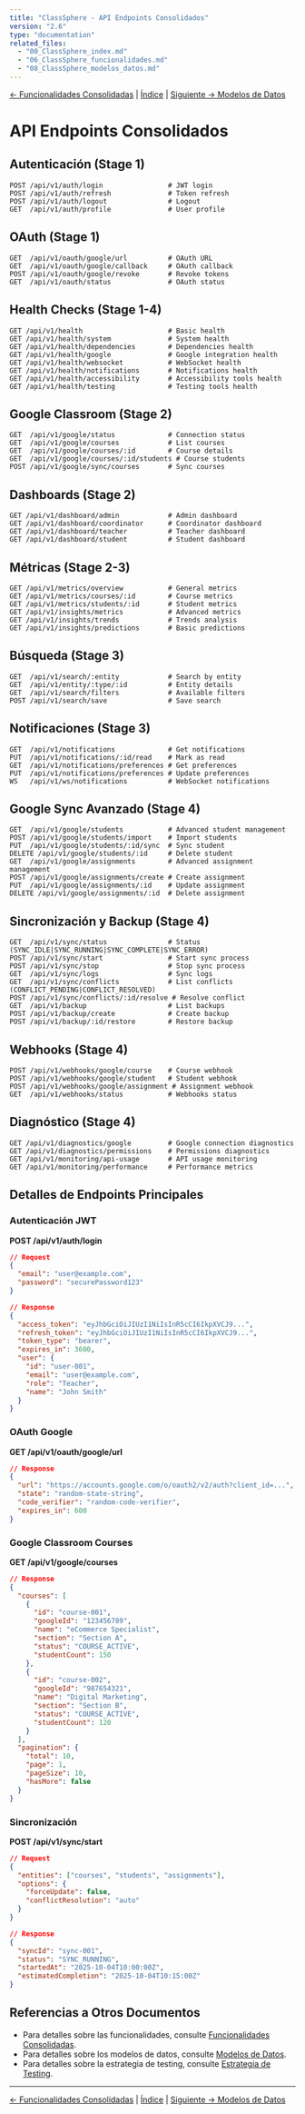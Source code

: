 ```yaml
---
title: "ClassSphere - API Endpoints Consolidados"
version: "2.6"
type: "documentation"
related_files:
  - "00_ClassSphere_index.md"
  - "06_ClassSphere_funcionalidades.md"
  - "08_ClassSphere_modelos_datos.md"
---
```


[← Funcionalidades Consolidadas](06_ClassSphere_funcionalidades.md) | [Índice](00_ClassSphere_index.md) | [Siguiente → Modelos de Datos](08_ClassSphere_modelos_datos.md)

# API Endpoints Consolidados

## Autenticación (Stage 1)
```
POST /api/v1/auth/login                # JWT login
POST /api/v1/auth/refresh              # Token refresh
POST /api/v1/auth/logout               # Logout
GET  /api/v1/auth/profile              # User profile
```

## OAuth (Stage 1)
```
GET  /api/v1/oauth/google/url          # OAuth URL
GET  /api/v1/oauth/google/callback     # OAuth callback
POST /api/v1/oauth/google/revoke       # Revoke tokens
GET  /api/v1/oauth/status              # OAuth status
```

## Health Checks (Stage 1-4)
```
GET /api/v1/health                     # Basic health
GET /api/v1/health/system              # System health
GET /api/v1/health/dependencies        # Dependencies health
GET /api/v1/health/google              # Google integration health
GET /api/v1/health/websocket           # WebSocket health
GET /api/v1/health/notifications       # Notifications health
GET /api/v1/health/accessibility       # Accessibility tools health
GET /api/v1/health/testing             # Testing tools health
```

## Google Classroom (Stage 2)
```
GET  /api/v1/google/status             # Connection status
GET  /api/v1/google/courses            # List courses
GET  /api/v1/google/courses/:id        # Course details
GET  /api/v1/google/courses/:id/students # Course students
POST /api/v1/google/sync/courses       # Sync courses
```

## Dashboards (Stage 2)
```
GET /api/v1/dashboard/admin            # Admin dashboard
GET /api/v1/dashboard/coordinator      # Coordinator dashboard
GET /api/v1/dashboard/teacher          # Teacher dashboard
GET /api/v1/dashboard/student          # Student dashboard
```

## Métricas (Stage 2-3)
```
GET /api/v1/metrics/overview           # General metrics
GET /api/v1/metrics/courses/:id        # Course metrics
GET /api/v1/metrics/students/:id       # Student metrics
GET /api/v1/insights/metrics           # Advanced metrics
GET /api/v1/insights/trends            # Trends analysis
GET /api/v1/insights/predictions       # Basic predictions
```

## Búsqueda (Stage 3)
```
GET  /api/v1/search/:entity            # Search by entity
GET  /api/v1/entity/:type/:id          # Entity details
GET  /api/v1/search/filters            # Available filters
POST /api/v1/search/save               # Save search
```

## Notificaciones (Stage 3)
```
GET  /api/v1/notifications             # Get notifications
PUT  /api/v1/notifications/:id/read    # Mark as read
GET  /api/v1/notifications/preferences # Get preferences
PUT  /api/v1/notifications/preferences # Update preferences
WS   /api/v1/ws/notifications          # WebSocket notifications
```

## Google Sync Avanzado (Stage 4)
```
GET  /api/v1/google/students           # Advanced student management
POST /api/v1/google/students/import    # Import students
PUT  /api/v1/google/students/:id/sync  # Sync student
DELETE /api/v1/google/students/:id     # Delete student
GET  /api/v1/google/assignments        # Advanced assignment management
POST /api/v1/google/assignments/create # Create assignment
PUT  /api/v1/google/assignments/:id    # Update assignment
DELETE /api/v1/google/assignments/:id  # Delete assignment
```

## Sincronización y Backup (Stage 4)
```
GET  /api/v1/sync/status               # Status (SYNC_IDLE|SYNC_RUNNING|SYNC_COMPLETE|SYNC_ERROR)
POST /api/v1/sync/start                # Start sync process
POST /api/v1/sync/stop                 # Stop sync process
GET  /api/v1/sync/logs                 # Sync logs
GET  /api/v1/sync/conflicts            # List conflicts (CONFLICT_PENDING|CONFLICT_RESOLVED)
POST /api/v1/sync/conflicts/:id/resolve # Resolve conflict
GET  /api/v1/backup                    # List backups
POST /api/v1/backup/create             # Create backup
POST /api/v1/backup/:id/restore        # Restore backup
```

## Webhooks (Stage 4)
```
POST /api/v1/webhooks/google/course    # Course webhook
POST /api/v1/webhooks/google/student   # Student webhook
POST /api/v1/webhooks/google/assignment # Assignment webhook
GET  /api/v1/webhooks/status           # Webhooks status
```

## Diagnóstico (Stage 4)
```
GET /api/v1/diagnostics/google         # Google connection diagnostics
GET /api/v1/diagnostics/permissions    # Permissions diagnostics
GET /api/v1/monitoring/api-usage       # API usage monitoring
GET /api/v1/monitoring/performance     # Performance metrics
```

## Detalles de Endpoints Principales

### Autenticación JWT

**POST /api/v1/auth/login**
```json
// Request
{
  "email": "user@example.com",
  "password": "securePassword123"
}

// Response
{
  "access_token": "eyJhbGciOiJIUzI1NiIsInR5cCI6IkpXVCJ9...",
  "refresh_token": "eyJhbGciOiJIUzI1NiIsInR5cCI6IkpXVCJ9...",
  "token_type": "bearer",
  "expires_in": 3600,
  "user": {
    "id": "user-001",
    "email": "user@example.com",
    "role": "Teacher",
    "name": "John Smith"
  }
}
```

### OAuth Google

**GET /api/v1/oauth/google/url**
```json
// Response
{
  "url": "https://accounts.google.com/o/oauth2/v2/auth?client_id=...",
  "state": "random-state-string",
  "code_verifier": "random-code-verifier",
  "expires_in": 600
}
```

### Google Classroom Courses

**GET /api/v1/google/courses**
```json
// Response
{
  "courses": [
    {
      "id": "course-001",
      "googleId": "123456789",
      "name": "eCommerce Specialist",
      "section": "Section A",
      "status": "COURSE_ACTIVE",
      "studentCount": 150
    },
    {
      "id": "course-002",
      "googleId": "987654321",
      "name": "Digital Marketing",
      "section": "Section B",
      "status": "COURSE_ACTIVE",
      "studentCount": 120
    }
  ],
  "pagination": {
    "total": 10,
    "page": 1,
    "pageSize": 10,
    "hasMore": false
  }
}
```

### Sincronización

**POST /api/v1/sync/start**
```json
// Request
{
  "entities": ["courses", "students", "assignments"],
  "options": {
    "forceUpdate": false,
    "conflictResolution": "auto"
  }
}

// Response
{
  "syncId": "sync-001",
  "status": "SYNC_RUNNING",
  "startedAt": "2025-10-04T10:00:00Z",
  "estimatedCompletion": "2025-10-04T10:15:00Z"
}
```

## Referencias a Otros Documentos

- Para detalles sobre las funcionalidades, consulte [Funcionalidades Consolidadas](06_ClassSphere_funcionalidades.md).
- Para detalles sobre los modelos de datos, consulte [Modelos de Datos](08_ClassSphere_modelos_datos.md).
- Para detalles sobre la estrategia de testing, consulte [Estrategia de Testing](09_ClassSphere_testing.md).

---

[← Funcionalidades Consolidadas](06_ClassSphere_funcionalidades.md) | [Índice](00_ClassSphere_index.md) | [Siguiente → Modelos de Datos](08_ClassSphere_modelos_datos.md)

